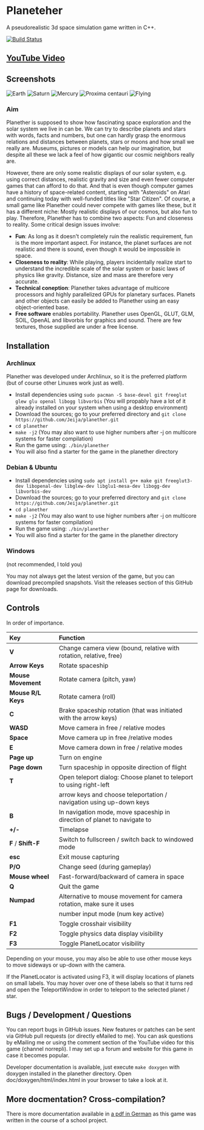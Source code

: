 Planeteher
==========

A pseudorealistic 3d space simulation game written in C++.

[![Build Status](https://travis-ci.org/Jeija/planether.svg?branch=master)](https://travis-ci.org/Jeija/planether)

## [YouTube Video](https://www.youtube.com/watch?v=f7FtJkNxH2M)

## Screenshots
![Earth](http://mesecons.net/random/pscreens/s12.png)
![Saturn](http://mesecons.net/random/pscreens/s6.png)
![Mercury](http://mesecons.net/random/pscreens/s7.png)
![Proxima centauri](http://mesecons.net/random/pscreens/s10.png)
![Flying](http://mesecons.net/random/pscreens/s11.png)

### Aim
Planether is supposed to show how fascinating space exploration and the solar system we live in can be. We can try to describe planets and stars with words, facts and numbers, but one can hardly grasp the enormous relations and distances between planets, stars or moons and how small we really are. Museums, pictures or models can help our imagination, but despite all these we lack a feel of how gigantic our cosmic neighbors really are.

However, there are only some realistic displays of our solar system, e.g. using correct distances, realistic gravity and size and even fewer computer games that can afford to do that. And that is even though computer games have a history of space-related content, starting with "Asteroids" on Atari and continuing today with well-funded titles like "Star Citizen". Of course, a small game like Planether could never compete with games like these, but it has a different niche: Mostly realistic displays of our cosmos, but also fun to play. Therefore, Planether has to combine two aspects: Fun and closeness to reality. Some critical design issues involve:
* **Fun**: As long as it doesn't completely ruin the realistic requirement, fun is the more important aspect. For instance, the planet surfaces are not realistic and there is sound, even though it would be impossible in space.
* **Closeness to reality**: While playing, players incidentally realize start to understand the incredible scale of the solar system or basic laws of physics like gravity. Distance, size and mass are therefore very accurate.
* **Technical coneption**: Planether takes advantage of multicore processors and highly parallelized GPUs for planetary surfaces. Planets and other objects can easily be added to Planether using an easy object-oriented base.
* **Free software** enables portability. Planether uses OpenGL, GLUT, GLM, SOIL, OpenAL and libvorbis for graphics and sound. There are few textures, those supplied are under a free license.

## Installation
### Archlinux
Planether was developed under Archlinux, so it is the preferred platform (but of course other Linuxes work just as well).
* Install dependencies using `sudo pacman -S base-devel git freeglut glew glu openal libogg libvorbis` (You will propably have a lot of it already installed on your system when using a desktop environment)
* Download the sources; go to your preferred directory and `git clone https://github.com/Jeija/planether.git`
* `cd planether`
* `make -j2` (You may also want to use higher numbers after -j on multicore systems for faster compilation)
* Run the game using: `./bin/planether`
* You will also find a starter for the game in the planether directory

### Debian & Ubuntu
* Install dependencies using `sudo apt install g++ make git freeglut3-dev libopenal-dev libglew-dev libglu1-mesa-dev libogg-dev libvorbis-dev`
* Download the sources; go to your preferred directory and `git clone https://github.com/Jeija/planether.git`
* `cd planether`
* `make -j2` (You may also want to use higher numbers after -j on multicore systems for faster compilation)
* Run the game using: `./bin/planether`
* You will also find a starter for the game in the planether directory

### Windows
(not recommended, I told you)

You may not always get the latest version of the game, but you can download precompiled snapshots. Visit the releases section of this GitHub page for downloads.

## Controls
In order of importance.

| Key                 | Function                                                                 |
|:--------------------|:-------------------------------------------------------------------------|
| **V**               | Change camera view (bound, relative with rotation, relative, free)       |
| **Arrow Keys**      | Rotate spaceship                                                         |
| **Mouse Movement**  | Rotate camera (pitch, yaw)                                               |
| **Mouse R/L Keys**  | Rotate camera (roll)                                                     |
| **C**               | Brake spaceship rotation (that was initiated with the arrow keys)        |
| **WASD**            | Move camera in free / relative modes                                     |
| **Space**           | Move camera up in free /relative modes                                   |
| **E**               | Move camera down in free / relative modes                                |
| **Page up**         | Turn on engine                                                           |
| **Page down**       | Turn spaceship in opposite direction of flight                           |
| **T**               | Open teleport dialog: Choose planet to teleport to using right-left      |
|                     | arrow keys and choose teleportation / navigation using up-down keys      |
| **B**               | In navigation mode, move spaceship in direction of planet to navigate to |
| **+/-**             | Timelapse                                                                |
| **F** / **Shift-F** | Switch to fullscreen / switch back to windowed mode                      |
| **esc**             | Exit mouse capturing                                                     |
| **P/O**             | Change seed (during gameplay)                                            |
| **Mouse wheel**     | Fast-forward/backward of camera in space                                 |
| **Q**               | Quit the game                                                            |
| **Numpad**          | Alternative to mouse movement for camera rotation, make sure it uses     |
|                     | number input mode (num key active)                                       |
| **F1**              | Toggle crosshair visibility                                              |
| **F2**              | Toggle physics data display visibility                                   |
| **F3**              | Toggle PlanetLocator visibility                                          |

Depending on your mouse, you may also be able to use other mouse keys to move sideways or up-down with the camera.

If the PlanetLocator is activated using F3, it will display locations of planets on small labels. You may hover over one of these labels so that it turns red and open the TeleportWindow in order to teleport to the selected planet / star.

## Bugs / Development / Questions
You can report bugs in GitHub issues. New features or patches can be sent via GitHub pull requests (or directly eMailed to me). You can ask questions by eMailing me or using the comment section of the YouTube video for this game (channel norrepli). I may set up a forum and website for this game in case it becomes popular.

Developer documentation is available, just execute `make doxygen` with doxygen installed in the planether directory. Open doc/doxygen/html/index.html in your browser to take a look at it.

## More docmentation? Cross-compilation?
There is more documentation available in [a pdf in German](http://mesecons.net/random/planether_dokumentation.pdf) as this game was written in the course of a school project.


